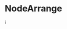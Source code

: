 # NodeArrange
i[](https://cloud.githubusercontent.com/assets/4781236/10971404/cc87b270-83dc-11e5-8b64-ac5d4d9343f8.png)
